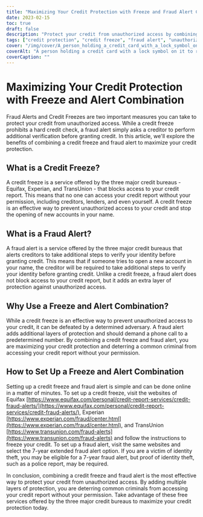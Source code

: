 ```yaml
---
title: "Maximizing Your Credit Protection with Freeze and Fraud Alert Combination"
date: 2023-02-15
toc: true
draft: false
description: "Protect your credit from unauthorized access by combining a credit freeze and fraud alert, the most effective solution for deterring common criminals from accessing your credit report without your permission."
tags: ["credit protection", "credit freeze", "fraud alert", "unauthorized access", "credit report", "identity theft", "Equifax", "Experian", "TransUnion", "credit bureaus", "maximum protection"]
cover: "/img/cover/A_person_holding_a_credit_card_with_a_lock_symbol_on_it.png"
coverAlt: "A person holding a credit card with a lock symbol on it to represent credit protection."
coverCaption: ""
---
```


# Maximizing Your Credit Protection with Freeze and Alert Combination

Fraud Alerts and Credit Freezes are two important measures you can take to protect your credit from unauthorized access. While a credit freeze prohibits a hard credit check, a fraud alert simply asks a creditor to perform additional verification before granting credit. In this article, we'll explore the benefits of combining a credit freeze and fraud alert to maximize your credit protection.

## What is a Credit Freeze?

A credit freeze is a service offered by the three major credit bureaus - Equifax, Experian, and TransUnion - that blocks access to your credit report. This means that no one can access your credit report without your permission, including creditors, lenders, and even yourself. A credit freeze is an effective way to prevent unauthorized access to your credit and stop the opening of new accounts in your name.

## What is a Fraud Alert?

A fraud alert is a service offered by the three major credit bureaus that alerts creditors to take additional steps to verify your identity before granting credit. This means that if someone tries to open a new account in your name, the creditor will be required to take additional steps to verify your identity before granting credit. Unlike a credit freeze, a fraud alert does not block access to your credit report, but it adds an extra layer of protection against unauthorized access.

## Why Use a Freeze and Alert Combination?

While a credit freeze is an effective way to prevent unauthorized access to your credit, it can be defeated by a determined adversary. A fraud alert adds additional layers of protection and should demand a phone call to a predetermined number. By combining a credit freeze and fraud alert, you are maximizing your credit protection and deterring a common criminal from accessing your credit report without your permission.

## How to Set Up a Freeze and Alert Combination

Setting up a credit freeze and fraud alert is simple and can be done online in a matter of minutes. To set up a credit freeze, visit the websites of Equifax [https://www.equifax.com/personal/credit-report-services/credit-fraud-alerts/](https://www.equifax.com/personal/credit-report-services/credit-fraud-alerts/), Experian [https://www.experian.com/fraud/center.html](https://www.experian.com/fraud/center.html), and TransUnion [https://www.transunion.com/fraud-alerts](https://www.transunion.com/fraud-alerts) and follow the instructions to freeze your credit. To set up a fraud alert, visit the same websites and select the 7-year extended fraud alert option. If you are a victim of identity theft, you may be eligible for a 7-year fraud alert, but proof of identity theft, such as a police report, may be required.

In conclusion, combining a credit freeze and fraud alert is the most effective way to protect your credit from unauthorized access. By adding multiple layers of protection, you are deterring common criminals from accessing your credit report without your permission. Take advantage of these free services offered by the three major credit bureaus to maximize your credit protection today.